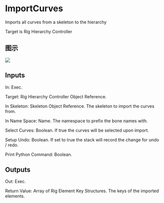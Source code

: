# ImportCurves

Imports all curves from a skeleton to the hierarchy

Target is Rig Hierarchy Controller

## 图示

![]($-20221218-21204680.png)

## Inputs

In: Exec.

Target: Rig Hierarchy Controller Object Reference.

In Skeleton: Skeleton Object Reference. The skeleton to import the curves from.

In Name Space: Name. The namespace to prefix the bone names with.

Select Curves: Boolean. If true the curves will be selected upon import.

Setup Undo: Boolean. If set to true the stack will record the change for undo / redo.

Print Python Command: Boolean.  

## Outputs

Out: Exec.

Return Value: Array of Rig Element Key Structures. The keys of the imported elements.


